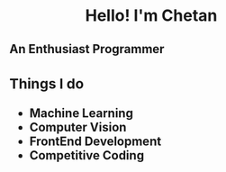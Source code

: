 

<center>
  <h1>Hello! I'm Chetan</h1>
</center>
<h2> An Enthusiast Programmer<h2>
<div>
  <h3> Things I do </h3>
  <ul>
    <li> Machine Learning </li>
    <li> Computer Vision </li>
    <li> FrontEnd Development </li>
    <li> Competitive Coding </li>
  </ul>
</div>
  
<div>
  
  
  
</div>

<!--
<div>
  <h1> Hi! I am Chetan :wave: </h1>
  <span>
    <a href="#"><img src="https://github.com/chetanpandey1266/chetanpandey1266/blob/master/icons/linkedin.png" alt="Linkedin"></a>
    <a href="#"><img src="https://github.com/chetanpandey1266/chetanpandey1266/blob/master/icons/facebook.png" alt="Facebook"></a>
   </span>
</div>
-->



<!--
**chetanpandey1266/chetanpandey1266** is a ✨ _special_ ✨ repository because its `README.md` (this file) appears on your GitHub profile.

Here are some ideas to get you started:

- 🔭 I’m currently working on ...
- 🌱 I’m currently learning ...
- 👯 I’m looking to collaborate on ...
- 🤔 I’m looking for help with ...
- 💬 Ask me about ...
- 📫 How to reach me: ...
- 😄 Pronouns: ...
- ⚡ Fun fact: ...
-->

